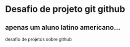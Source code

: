 # Desafio de projeto git github
## apenas um aluno latino americano...
desafio de projetos sobre github
